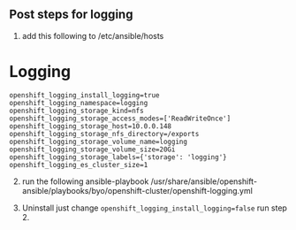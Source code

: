 ## Post steps for logging
1. add this following to /etc/ansible/hosts
# Logging
```
openshift_logging_install_logging=true
openshift_logging_namespace=logging
openshift_logging_storage_kind=nfs
openshift_logging_storage_access_modes=['ReadWriteOnce']
openshift_logging_storage_host=10.0.0.148
openshift_logging_storage_nfs_directory=/exports
openshift_logging_storage_volume_name=logging
openshift_logging_storage_volume_size=20Gi
openshift_logging_storage_labels={'storage': 'logging'}
openshift_logging_es_cluster_size=1
```

2. run the following
ansible-playbook   /usr/share/ansible/openshift-ansible/playbooks/byo/openshift-cluster/openshift-logging.yml

3. Uninstall
just change `openshift_logging_install_logging=false`
run step 2.
